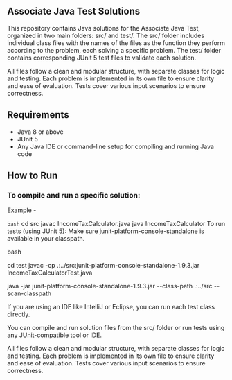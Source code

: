 ## Associate Java Test Solutions


This repository contains Java solutions for the Associate Java Test, organized in two main folders: src/ and test/. The src/ folder includes individual class files with the names of the files as the function they perform according to the problem, each solving a specific problem. The test/ folder contains corresponding JUnit 5 test files to validate each solution.

All files follow a clean and modular structure, with separate classes for logic and testing. Each problem is implemented in its own file to ensure clarity and ease of evaluation. Tests cover various input scenarios to ensure correctness.

## Requirements

- Java 8 or above
- JUnit 5
- Any Java IDE or command-line setup for compiling and running Java code

## How to Run

### To compile and run a specific solution:

Example - 

```bash```
cd src
javac IncomeTaxCalculator.java
java IncomeTaxCalculator
To run tests (using JUnit 5):
Make sure junit-platform-console-standalone is available in your classpath.

bash

cd test
javac -cp .:../src:junit-platform-console-standalone-1.9.3.jar IncomeTaxCalculatorTest.java

java -jar junit-platform-console-standalone-1.9.3.jar --class-path .:../src --scan-classpath

 If you are using an IDE like IntelliJ or Eclipse, you can run each test class directly.

You can compile and run solution files from the src/ folder or run tests using any JUnit-compatible tool or IDE.



All files follow a clean and modular structure, with separate classes for logic and testing. Each problem is implemented in its own file to ensure clarity and ease of evaluation. Tests cover various input scenarios to ensure correctness.
